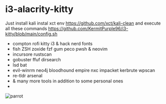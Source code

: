 # i3-alacrity-kitty

Just install kali
instal xct env https://github.com/xct/kali-clean
and execute all these commands https://github.com/KermitPurple96/i3-kitty/blob/main/config.sh

- compton rofi kitty i3 & hack nerd fonts
- fish ZSH zoxide fzf gum peco pwsh & neovim
- incursore rustscan
- gobuster ffuf dirsearch 
- lsd bat
- evil-winrm neo4j bloodhound empire nxc impacket kerbrute wpscan
- re-tldr arsenal
- & many more tools in addition to some personal ones
- 
![parrot](https://github.com/KermitPurple96/i3-kitty/assets/103221169/a7fab5ae-7d18-4004-aa20-aa4266d0d86e)
